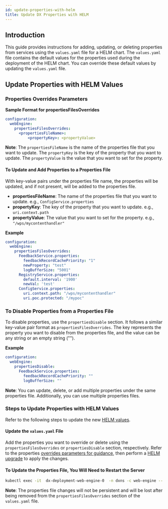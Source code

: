 ```yaml
---
id: update-properties-with-helm
title: Update DX Properties with HELM
---
```


## Introduction

This guide provides instructions for adding, updating, or deleting properties from services using the `values.yaml` file for a HELM chart. The `values.yaml` file contains the default values for the properties used during the deployment of the HELM chart. You can override these default values by updating the `values.yaml` file.

## Update Properties with HELM Values

### Properties Overrides Parameters

**Sample Format for propertiesFilesOverrides**
  
```yaml
configuration:
  webEngine:
    propertiesFilesOverrides: 
      <propertiesFileName>: 
          <propertyKey>: <propertyValue>
```
**Note**: The `propertiesFileName` is the name of the properties file that you want to update. The `propertyKey` is the key of the property that you want to update. The `propertyValue` is the value that you want to set for the property.

#### To Update and Add Properties to a Properties File

With key-value pairs under the properties file name, the properties will be updated, and if not present, will be added to the properties file.
- **propertiesFileName**: The name of the properties file that you want to update. e.g., `ConfigService.properties`
- **propertyKey**: The key of the property that you want to update. e.g., `uri.context.path`
- **propertyValue**: The value that you want to set for the property. e.g., `"/wps/mycontenthandler"`

**Example**

```yaml
configuration:
  webEngine:
    propertiesFilesOverrides: 
      FeedbackService.properties:
        feedbackRecordCachePriority: "1"
        newProperty: "test"
        logBufferSize: "5001"
      RegistryService.properties:
        default.interval: '1900'
        newVal: 'test'
      ConfigService.properties:
        uri.context.path: "/wps/mycontenthandler"
        uri.poc.protected: "/mypoc"
```

### To Disable Properties from a Properties File
To disable properties, use the `propertiesDisable` section. It follows a similar key-value pair format as `propertiesFilesOverrides`. The key represents the property you want to disable from the properties file, and the value can be any string or an empty string ("").

**Example**

```yaml
configuration:
  webEngine:
    propertiesDisable:
      FeedbackService.properties: 
        feedbackRecordCachePriority: ""
        logBufferSize: ""
```

**Note**: You can update, delete, or add multiple properties under the same properties file. Additionally, you can use multiple properties files.


### Steps to Update Properties with HELM Values
Refer to the following steps to update the new [HELM values](helm_upgrade_values.md).

#### Update the `values.yaml` File
Add the properties you want to override or delete using the `propertiesFilesOverrides` or `propertiesDisable` section, respectively. Refer to the properties [overrides parameters for guidance](#properties-overrides-parameters), then perform a [HELM upgrade](helm_upgrade_values.md) to apply the changes.

#### To Update the Properties File, You Will Need to Restart the Server
```sh
kubectl exec -it  dx-deployment-web-engine-0  -n dxns -c web-engine -- /opt/openliberty/wlp/usr/svrcfg/bin/restart.sh
```
**Note**: The properties file changes will not be persistent and will be lost after being removed from the `propertiesFilesOverrides` section of the `values.yaml` file.
